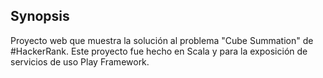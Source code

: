 ## Synopsis
Proyecto web que muestra la solución al problema "Cube Summation" de #HackerRank. Este proyecto fue hecho
en Scala y para la exposición de servicios de uso Play Framework.



